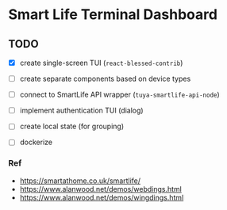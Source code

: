 # Smart Life Terminal Dashboard 

## TODO

- [x] create single-screen TUI (`react-blessed-contrib`)
- [ ] create separate components based on device types
- [ ] connect to SmartLife API wrapper (`tuya-smartlife-api-node`)
- [ ] implement authentication TUI (dialog) 
- [ ] create local state (for grouping)
- [ ] dockerize



### Ref

- https://smartathome.co.uk/smartlife/
- https://www.alanwood.net/demos/webdings.html
- https://www.alanwood.net/demos/wingdings.html